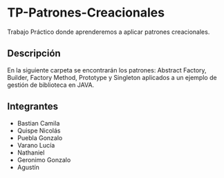 # TP-Patrones-Creacionales
Trabajo Práctico donde aprenderemos a aplicar patrones creacionales. 
## Descripción
En la siguiente carpeta se encontrarán los patrones: Abstract Factory, Builder, Factory Method, Prototype y Singleton aplicados a un ejemplo de gestión de biblioteca en JAVA. 
## Integrantes
- Bastian Camila
- Quispe Nicolás
- Puebla Gonzalo
- Varano Lucía
- Nathaniel
- Geronimo Gonzalo
- Agustín
